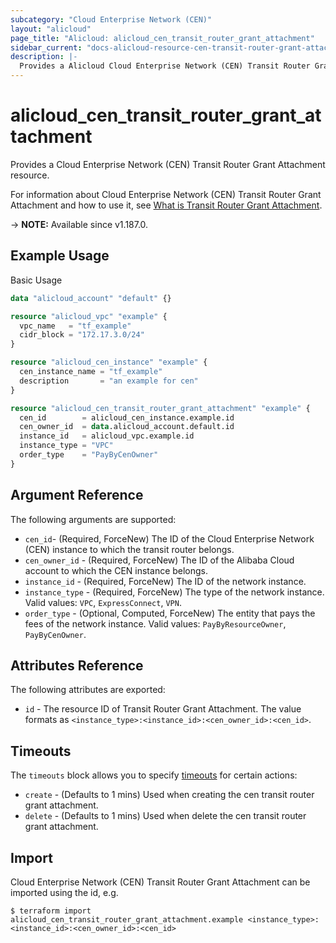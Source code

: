 ```yaml
---
subcategory: "Cloud Enterprise Network (CEN)"
layout: "alicloud"
page_title: "Alicloud: alicloud_cen_transit_router_grant_attachment"
sidebar_current: "docs-alicloud-resource-cen-transit-router-grant-attachment"
description: |-
  Provides a Alicloud Cloud Enterprise Network (CEN) Transit Router Grant Attachment resource.
---
```


# alicloud_cen_transit_router_grant_attachment

Provides a Cloud Enterprise Network (CEN) Transit Router Grant Attachment resource.

For information about Cloud Enterprise Network (CEN) Transit Router Grant Attachment and how to use it, see [What is Transit Router Grant Attachment](https://www.alibabacloud.com/help/en/cloud-enterprise-network/latest/grantinstancetotransitrouter).

-> **NOTE:** Available since v1.187.0.

## Example Usage

Basic Usage

```terraform
data "alicloud_account" "default" {}

resource "alicloud_vpc" "example" {
  vpc_name   = "tf_example"
  cidr_block = "172.17.3.0/24"
}

resource "alicloud_cen_instance" "example" {
  cen_instance_name = "tf_example"
  description       = "an example for cen"
}

resource "alicloud_cen_transit_router_grant_attachment" "example" {
  cen_id        = alicloud_cen_instance.example.id
  cen_owner_id  = data.alicloud_account.default.id
  instance_id   = alicloud_vpc.example.id
  instance_type = "VPC"
  order_type    = "PayByCenOwner"
}
```

## Argument Reference

The following arguments are supported:
* `cen_id`- (Required, ForceNew) The ID of the Cloud Enterprise Network (CEN) instance to which the transit router belongs.
* `cen_owner_id` - (Required, ForceNew) The ID of the Alibaba Cloud account to which the CEN instance belongs.
* `instance_id` - (Required, ForceNew) The ID of the network instance.
* `instance_type` - (Required, ForceNew) The type of the network instance. Valid values: `VPC`, `ExpressConnect`, `VPN`.
* `order_type` - (Optional, Computed, ForceNew) The entity that pays the fees of the network instance. Valid values: `PayByResourceOwner`, `PayByCenOwner`.

## Attributes Reference

The following attributes are exported:

* `id` - The resource ID of Transit Router Grant Attachment. The value formats as `<instance_type>:<instance_id>:<cen_owner_id>:<cen_id>`.

## Timeouts

The `timeouts` block allows you to specify [timeouts](https://www.terraform.io/docs/configuration-0-11/resources.html#timeouts) for certain actions:

* `create` - (Defaults to 1 mins) Used when creating the cen transit router grant attachment.
* `delete` - (Defaults to 1 mins) Used when delete the cen transit router grant attachment.


## Import

Cloud Enterprise Network (CEN) Transit Router Grant Attachment can be imported using the id, e.g.

```shell
$ terraform import alicloud_cen_transit_router_grant_attachment.example <instance_type>:<instance_id>:<cen_owner_id>:<cen_id>
```